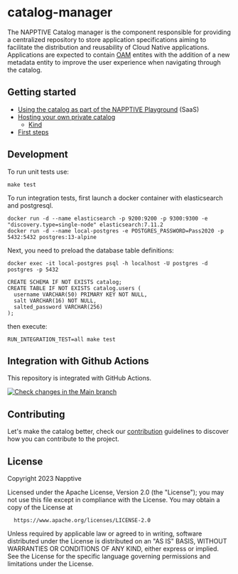 # catalog-manager

The NAPPTIVE Catalog manager is the component responsible for providing a centralized repository to store application specifications aiming to facilitate the distribution and reusability of Cloud Native applications. Applications are expected to contain [OAM](https://oam.dev) entites with the addition of a new metadata entity to improve the user experience when navigating through the catalog.

## Getting started

* [Using the catalog as part of the NAPPTIVE Playground](https://docs.napptive.com/Catalog.html) (SaaS)
* [Hosting your own private catalog](docs/guides/PrivateCatalog.md)
  * [Kind](docs/guides/PrivateCatalogOnKind.md)
* [First steps](docs/guides/FirstSteps.md)

## Development

To run unit tests use:

```
make test
```

To run integration tests, first launch a docker container with elasticsearch and postgresql.

```
docker run -d --name elasticsearch -p 9200:9200 -p 9300:9300 -e "discovery.type=single-node" elasticsearch:7.11.2
docker run -d --name local-postgres -e POSTGRES_PASSWORD=Pass2020 -p 5432:5432 postgres:13-alpine
```

Next, you need to preload the database table definitions:

```
docker exec -it local-postgres psql -h localhost -U postgres -d postgres -p 5432

CREATE SCHEMA IF NOT EXISTS catalog;
CREATE TABLE IF NOT EXISTS catalog.users (
  username VARCHAR(50) PRIMARY KEY NOT NULL,
  salt VARCHAR(16) NOT NULL,
  salted_password VARCHAR(256)
);
```

then execute:

```
RUN_INTEGRATION_TEST=all make test
```

## Integration with Github Actions

This repository is integrated with GitHub Actions.

<a href="https://github.com/napptive/catalog-manager">![Check changes in the Main branch](https://github.com/napptive/catalog-manager/workflows/Check%20changes%20in%20the%20Main%20branch/badge.svg)
</a>

## Contributing

Let's make the catalog better, check our [contribution](./CONTRIBUTING.md) guidelines to discover how you can contribute to the project.

## License

 Copyright 2023 Napptive

 Licensed under the Apache License, Version 2.0 (the "License");
 you may not use this file except in compliance with the License.
 You may obtain a copy of the License at

      https://www.apache.org/licenses/LICENSE-2.0

 Unless required by applicable law or agreed to in writing, software
 distributed under the License is distributed on an "AS IS" BASIS,
 WITHOUT WARRANTIES OR CONDITIONS OF ANY KIND, either express or implied.
 See the License for the specific language governing permissions and
 limitations under the License.
